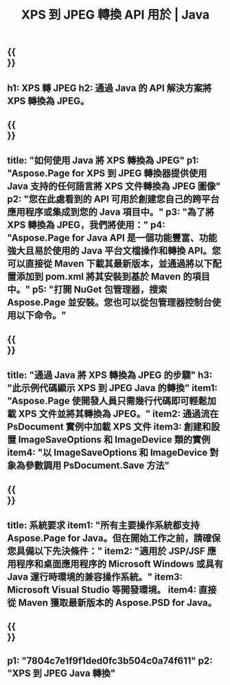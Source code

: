 ﻿---
translation: true
template: /_templates/_conversion-child-java.md
title: XPS 到 JPEG 轉換 API 用於 | Java
url: /java/conversion/xps-to-jpeg/
description: XPS 格式到 JPEG 文件的示例 Java 轉換代碼。使用此示例代碼在任何基於 Web 或桌面 Java 的應用程序中將 XPS 轉換為 JPEG。
informat: XPS
outformat: JPEG
otherformats: EPS PS
---

{{<section banner>}}
---
h1: XPS 轉 JPEG
h2: 通過 Java 的 API 解決方案將 XPS 轉換為 JPEG。
---

{{<section overview>}}
---
title: "如何使用 Java 將 XPS 轉換為 JPEG"
p1: "Aspose.Page for XPS 到 JPEG 轉換器提供使用 Java 支持的任何語言將 XPS 文件轉換為 JPEG 圖像"
p2: "您在此處看到的 API 可用於創建您自己的跨平台應用程序或集成到您的 Java 項目中。"
p3: "為了將 XPS 轉換為 JPEG，我們將使用："
p4: "Aspose.Page for Java API 是一個功能豐富、功能強大且易於使用的 Java 平台文檔操作和轉換 API。您可以直接從 Maven 下載其最新版本，並通過將以下配置添加到 pom.xml 將其安裝到基於 Maven 的項目中。"
p5: "打開 NuGet 包管理器，搜索 Aspose.Page 並安裝。您也可以從包管理器控制台使用以下命令。"
---

{{<section feature1>}}
---
title: "通過 Java 將 XPS 轉換為 JPEG 的步驟"
h3: "此示例代碼顯示 XPS 到 JPEG Java 的轉換"
item1: "Aspose.Page 使開發人員只需幾行代碼即可輕鬆加載 XPS 文件並將其轉換為 JPEG。"
item2: 通過流在 PsDocument 實例中加載 XPS 文件
item3: 創建和設置 ImageSaveOptions 和 ImageDevice 類的實例
item4: "以 ImageSaveOptions 和 ImageDevice 對象為參數調用 PsDocument.Save 方法"
---

{{<section feature2>}}
---
title: 系統要求
item1: "所有主要操作系統都支持 Aspose.Page for Java。但在開始工作之前，請確保您具備以下先決條件："
item2: "適用於 JSP/JSF 應用程序和桌面應用程序的 Microsoft Windows 或具有 Java 運行時環境的兼容操作系統。"
item3: Microsoft Visual Studio 等開發環境。
item4: 直接從 Maven 獲取最新版本的 Aspose.PSD for Java。
---

{{<section gist>}}
---
p1: "7804c7e1f9f1ded0fc3b504c0a74f611"
p2: "XPS 到 JPEG Java 轉換"
---

